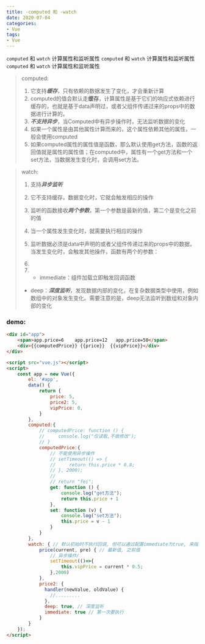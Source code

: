 ```yaml
---
title: -computed 和 -watch
date: 2020-07-04
categories: 
- Vue
tags:
- Vue
---
```

`computed` 和 `watch` 计算属性和监听属性
`computed` 和 `watch` 计算属性和监听属性
`computed` 和 `watch` 计算属性和监听属性

<!-- more -->

> computed:
>
> 1. 它支持***缓存***，只有依赖的数据发生了变化，才会重新计算
> 2. computed的值会默认走**缓存**，计算属性是基于它们的响应式依赖进行缓存的，也就是基于data声明过，或者父组件传递过来的props中的数据进行计算的。
> 3. ***不支持异步***，当Computed中有异步操作时，无法监听数据的变化
> 4. 如果一个属性是由其他属性计算而来的，这个属性依赖其他的属性，一般会使用computed
> 5. 如果computed属性的属性值是函数，那么默认使用get方法，函数的返回值就是属性的属性值；在computed中，属性有一个get方法和一个set方法，当数据发生变化时，会调用set方法。

>watch:
>
>1. 支持***异步监听***
>
>2. 它不支持缓存，数据变化时，它就会触发相应的操作
>
>3. 监听的函数接收***两个参数***，第一个参数是最新的值，第二个是变化之前的值
>
>4. 当一个属性发生变化时，就需要执行相应的操作
>
>5. 监听数据必须是data中声明的或者父组件传递过来的props中的数据，当发生变化时，会触发其他操作，函数有两个的参数：
>
>6. 
>
>7. - immediate：组件加载立即触发回调函数
>   - deep：***深度监听***，发现数据内部的变化，在复杂数据类型中使用，例如数组中的对象发生变化。需要注意的是，deep无法监听到数组和对象内部的变化

### demo:

```html
<div id="app">
    <span>app.price=6    app.price=12   app.price=50</span>
    <div>{{computedPrice}} {{price}}  {{vipPrice}}</div>
</div>

<script src="vue.js"></script>
<script>
    const app = new Vue({
        el: '#app',
        data() {
            return {
                price: 5,
                price2: 5,
                vipPrice: 0,
            }
        },
        computed:{
            // computedPrice: function () {
            //     console.log("仅读取,不做修改");
            // }
            computedPrice:{
                // 不能使用异步操作
                // setTimeout(() => {
                //     return this.price * 0.8;
                // }, 2000);
                //
                // return "fei";
                get: function () {
                    console.log("get方法");
                    return this.price + 1
                },
                set: function (v) {
                    console.log("set方法");
                    this.price = v - 1
                }
            }
        },
        watch: { // 默认初始时不执行回调, 但可以通过配置immediate为true, 来指定初始时立即执行第一次
            price(current, pre) { // 最新值, 之前值
                // 异步操作/
                setTimeout(()=>{
                    this.vipPrice = current * 0.5;
                },2000)
            },
            price2: {
              handler(newValue, oldValue) {
          		//.........
              },
              deep: true, // 深度监听
              immediate: true // 第一次要执行
            }
        }
    });
</script>
```



























